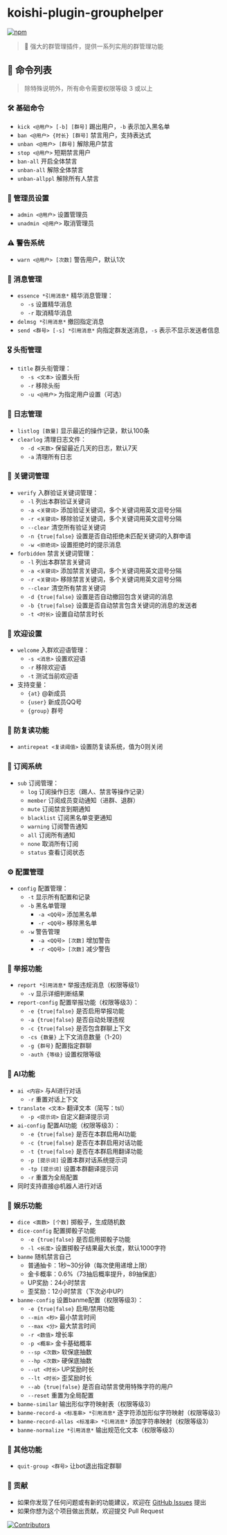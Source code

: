 # koishi-plugin-grouphelper

[![npm](https://img.shields.io/npm/v/koishi-plugin-grouphelper?style=flat-square)](https://www.npmjs.com/package/koishi-plugin-grouphelper)

> 🤖 强大的群管理插件，提供一系列实用的群管理功能

## 📝 命令列表

> 除特殊说明外，所有命令需要权限等级 3 或以上

### 🛠️ 基础命令
- `kick <@用户> [-b] [群号]` 踢出用户，`-b` 表示加入黑名单
- `ban <@用户> {时长} [群号]` 禁言用户，支持表达式
- `unban <@用户> [群号]` 解除用户禁言
- `stop <@用户>` 短期禁言用户
- `ban-all` 开启全体禁言
- `unban-all` 解除全体禁言
- `unban-allppl` 解除所有人禁言

### 👑 管理员设置
- `admin <@用户>` 设置管理员
- `unadmin <@用户>` 取消管理员

### ⚠️ 警告系统
- `warn <@用户> [次数]` 警告用户，默认1次

### 💬 消息管理
- `essence *引用消息*` 精华消息管理：
  - `-s` 设置精华消息
  - `-r` 取消精华消息
- `delmsg *引用消息*` 撤回指定消息
- `send <群号> [-s] *引用消息*` 向指定群发送消息，`-s` 表示不显示发送者信息

### 🎖️ 头衔管理
- `title` 群头衔管理：
  - `-s <文本>` 设置头衔
  - `-r` 移除头衔
  - `-u <@用户>` 为指定用户设置（可选）

### 📝 日志管理
- `listlog [数量]` 显示最近的操作记录，默认100条
- `clearlog` 清理日志文件：
  - `-d <天数>` 保留最近几天的日志，默认7天
  - `-a` 清理所有日志

### 🔑 关键词管理
- `verify` 入群验证关键词管理：
  - `-l` 列出本群验证关键词
  - `-a <关键词>` 添加验证关键词，多个关键词用英文逗号分隔
  - `-r <关键词>` 移除验证关键词，多个关键词用英文逗号分隔
  - `--clear` 清空所有验证关键词
  - `-n {true|false}` 设置是否自动拒绝未匹配关键词的入群申请
  - `-w <拒绝词>` 设置拒绝时的提示消息
- `forbidden` 禁言关键词管理：
  - `-l` 列出本群禁言关键词
  - `-a <关键词>` 添加禁言关键词，多个关键词用英文逗号分隔
  - `-r <关键词>` 移除禁言关键词，多个关键词用英文逗号分隔
  - `--clear` 清空所有禁言关键词
  - `-d {true|false}` 设置是否自动撤回包含关键词的消息
  - `-b {true|false}` 设置是否自动禁言包含关键词的消息的发送者
  - `-t <时长>` 设置自动禁言时长

### 👋 欢迎设置
- `welcome` 入群欢迎语管理：
  - `-s <消息>` 设置欢迎语
  - `-r` 移除欢迎语
  - `-t` 测试当前欢迎语
- 支持变量：
  - `{at}` @新成员
  - `{user}` 新成员QQ号
  - `{group}` 群号

### 🔁 防复读功能
- `antirepeat <复读阈值>` 设置防复读系统，值为0则关闭

### 📢 订阅系统
- `sub` 订阅管理：
  - `log` 订阅操作日志（踢人、禁言等操作记录）
  - `member` 订阅成员变动通知（进群、退群）
  - `mute` 订阅禁言到期通知
  - `blacklist` 订阅黑名单变更通知
  - `warning` 订阅警告通知
  - `all` 订阅所有通知
  - `none` 取消所有订阅
  - `status` 查看订阅状态

### ⚙️ 配置管理
- `config` 配置管理：
  - `-t` 显示所有配置和记录
  - `-b` 黑名单管理
    - `-a <QQ号>` 添加黑名单
    - `-r <QQ号>` 移除黑名单
  - `-w` 警告管理
    - `-a <QQ号> [次数]` 增加警告
    - `-r <QQ号> [次数]` 减少警告

### 🚨 举报功能
- `report *引用消息*` 举报违规消息（权限等级1）
  - `-v` 显示详细判断结果
- `report-config` 配置举报功能（权限等级3）：
  - `-e {true|false}` 是否启用举报功能
  - `-a {true|false}` 是否自动处理违规
  - `-c {true|false}` 是否包含群聊上下文
  - `-cs {数量}` 上下文消息数量（1-20）
  - `-g {群号}` 配置指定群聊
  - `-auth {等级}` 设置权限等级

### 🤖 AI功能
- `ai <内容>` 与AI进行对话
  - `-r` 重置对话上下文
- `translate <文本>` 翻译文本（简写：tsl）
  - `-p <提示词>` 自定义翻译提示词
- `ai-config` 配置AI功能（权限等级3）：
  - `-e {true|false}` 是否在本群启用AI功能
  - `-c {true|false}` 是否在本群启用对话功能
  - `-t {true|false}` 是否在本群启用翻译功能
  - `-p [提示词]` 设置本群对话系统提示词
  - `-tp [提示词]` 设置本群翻译提示词
  - `-r` 重置为全局配置
- 同时支持直接@机器人进行对话

### 🎲 娱乐功能
- `dice <面数> [个数]` 掷骰子，生成随机数
- `dice-config` 配置掷骰子功能
  - `-e {true|false}`  是否启用掷骰子功能
  - `-l <长度>`  设置掷骰子结果最大长度，默认1000字符
- `banme` 随机禁言自己
  - 普通抽卡：1秒~30分钟（每次使用递增上限）
  - 金卡概率：0.6%（73抽后概率提升，89抽保底）
  - UP奖励：24小时禁言
  - 歪奖励：12小时禁言（下次必中UP）
- `banme-config` 设置banme配置（权限等级3）：
  - `-e {true|false}` 启用/禁用功能
  - `--min <秒>` 最小禁言时间
  - `--max <分>` 最大禁言时间
  - `-r <数值>` 增长率
  - `-p <概率>` 金卡基础概率
  - `--sp <次数>` 软保底抽数
  - `--hp <次数>` 硬保底抽数
  - `--ut <时长>` UP奖励时长
  - `--lt <时长>` 歪奖励时长
  - `--ab {true|false}` 是否自动禁言使用特殊字符的用户
  - `--reset` 重置为全局配置
- `banme-similar` 输出形似字符映射表（权限等级3）
- `banme-record-a <标准串> *引用消息*` 逐字符添加形似字符映射（权限等级3）
- `banme-record-allas <标准串> *引用消息*` 添加字符串映射（权限等级3）
- `banme-normalize *引用消息*` 输出规范化文本（权限等级3）

### 🧩 其他功能
- `quit-group <群号>` 让bot退出指定群聊

### 🤝 贡献
- 如果你发现了任何问题或有新的功能建议，欢迎在 [GitHub Issues](https://github.com/camvanaa/koishi-plugin-grouphelper/issues) 提出
- 如果你想为这个项目做出贡献，欢迎提交 Pull Request

[![Contributors](https://contrib.rocks/image?repo=camvanaa/koishi-plugin-grouphelper)](https://github.com/camvanaa/koishi-plugin-grouphelper/graphs/contributors)
